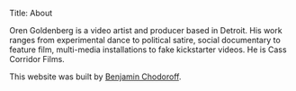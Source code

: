 Title: About

Oren Goldenberg is a video artist and producer based in Detroit. His work
ranges from experimental dance to political satire, social documentary to
feature film, multi-media installations to fake kickstarter videos.  He is
Cass Corridor Films.



This website was built by [Benjamin Chodoroff](https://detriot.org).
